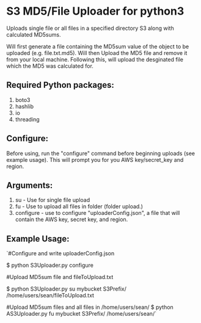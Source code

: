 # S3 MD5/File Uploader for python3

Uploads single file or all files in a specified directory S3 along with calculated MD5sums.  

Will first generate a file containing the MD5sum value of the object to be uploaded (e.g. file.txt.md5). Will then Upload the MD5 file and remove it from your local machine.  Following this, will upload the desginated file which the MD5 was calculated for.   

## Required Python packages:

1. boto3
2. hashlib
3. io
4. threading
 
## Configure:
Before using, run the "configure" command before beginning uploads (see example usage).  This will prompt you for you AWS key/secret_key and region.

## Arguments:
1. su - Use for single file upload
2. fu - Use to upload all files in folder (folder upload.)
3. configure - use to configure "uploaderConfig.json", a file that will contain the AWS key, secret key, and region.

## Example Usage:

  `#Configure and write uploaderConfig.json
  
  $ python S3Uploader.py configure
  
  #Upload MD5sum file and fileToUpload.txt
  
  $ python S3Uploader.py su mybucket S3Prefix/ /home/users/sean/fileToUpload.txt
  
  #Upload MD5sum files and all files in /home/users/sean/
  $ python AS3Uploader.py fu mybucket S3Prefix/ /home/users/sean/`
